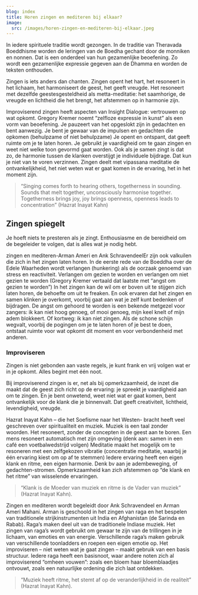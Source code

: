 ```yaml
---
blog: index
title: Horen zingen en mediteren bij elkaar?
image:
  src: /images/horen-zingen-en-mediteren-bij-elkaar.jpeg
---
```


In iedere spirituele traditie wordt gezongen. In de traditie van
Theravada Boeddhisme worden de leringen van de Boedha gechant door de
monniken en nonnen. Dat is een onderdeel van hun gezamenlijke
beoefening. Zo wordt een gezamenlijke expressie gegeven aan de Dhamma en
worden de teksten onthouden.

Zingen is iets anders dan chanten. Zingen opent het hart, het
resoneert in het lichaam, het harmoniseert de geest, het geeft vreugde.
Het resoneert met dezelfde geestesgesteldheid als metta-meditatie: het
saamhorige, de vreugde en lichtheid die het brengt, het afstemmen op in
harmonie zijn.

Improviserend zingen heeft aspecten van Insight Dialogue: vertrouwen
op wat opkomt. Gregory Kremer noemt “zelfloze expressie in kunst” als
een vorm van beoefening. Je pauzeert van het opgeslokt zijn in gedachten
en bent aanwezig. Je bent je gewaar van de impulsen en gedachten die
opkomen (behulpzame of niet behulpzame) Je opent en ontspant, dat geeft
ruimte om je te laten horen. Je gebruikt je vaardigheid om te gaan
zingen en weet niet welke toon gevormd gaat worden. Ook als je samen
zingt is dat zo, de harmonie tussen de klanken overstijgt je individuele
bijdrage. Dat kun je niet van te voren verzinnen. Zingen deelt met
vipassana meditatie de ontvankelijkheid, het niet weten wat er gaat
komen in de ervaring, het in het moment zijn.

> “Singing comes forth to hearing others, togetherness in sounding.
> Sounds that melt together, unconsciously harmonise together.
> Togetherness brings joy, joy brings openness, openness leads to
> concentration” (Hazrat Inayat Kahn)

## Zingen spiegelt

Je hoeft niets te presteren als je zingt. Enthousiasme en de
bereidheid om de begeleider te volgen, dat is alles wat je nodig hebt.

zingen en mediteren-Arman Ameri en Ank SchravendeelEr zijn ook
valkuilen die zich in het zingen laten horen. In de eerste rede van de
Boeddha over de Edele Waarheden wordt verlangen (hunkering) als de
oorzaak genoemd van stress en reactiviteit. Verlangen om gezien te
worden en verlangen om niet gezien te worden (Gregory Kremer vertaald
dat laatste met “angst om gezien te worden”) In het zingen kan de wil om
er boven uit te stijgen zich laten horen, de behoefte om uit te
freaken. En ook ervaren dat het zingen en samen klinken je overkomt,
voorbij gaat aan wat je zelf kunt bedenken of bijdragen. De angst om
gehoord te worden is een bekende metgezel voor zangers: ik kan niet hoog
genoeg, of mooi genoeg, mijn keel knelt of mijn adem blokkeert. Of
kortweg: ik kan niet zingen. Als de schone schijn wegvalt, voorbij de
pogingen om je te laten horen of je best te doen, ontstaat ruimte voor
wat opkomt dit moment en voor verbondenheid met anderen.

### Improviseren

Zingen is niet gebonden aan vaste regels, je kunt frank en vrij volgen wat er in je opkomt. Alles begint met één noot.

Bij improviserend zingen is er, net als bij opmerkzaamheid, de inzet
die maakt dat de geest zich richt op de ervaring: je spreekt je
vaardigheid aan om te zingen. En je bent onwetend, weet niet wat er gaat
komen, bent ontvankelijk voor de klank die je binnenvalt. Dat geeft
creativiteit, lichtheid, levendigheid, vreugde.

Hazrat Inayat Kahn – die het Soefisme naar het Westen- bracht heeft
veel geschreven over spiritualiteit en muziek. Muziek is een taal zonder
woorden. Het resoneert, zonder de concepten in de geest aan te boren.
Een mens resoneert automatisch met zijn omgeving (denk aan: samen in een
café een voetbalwedstrijd volgen) Meditatie maakt het mogelijk om te
resoneren met een zelfgekozen vibratie (concentratie meditatie, waarbij
je één ervaring kiest om op af te stemmen) Iedere ervaring heeft een
eigen klank en ritme, een eigen harmonie. Denk bv aan je adembeweging,
of gedachten-stromen. Opmerkzaamheid kan zich afstemmen op “de klank en
het ritme” van wisselende ervaringen.

> “Klank is de Moeder van muziek en ritme is de Vader van muziek” (Hazrat Inayat Kahn).

Zingen en mediteren wordt begeleidt door Ank Schravendeel en Arman
Ameri Mahani. Arman is geschoold in het zingen van raga en het bespelen
van traditionele strijkinstrumenten uit India en Afghanistan (de Sarinda
en Rabab). Raga’s maken deel uit van de traditionele Indiase muziek.
Het zingen van raga’s wordt gebruikt om gewaar te zijn van de trillingen
in je lichaam, van emoties en van energie. Verschillende raga’s maken
gebruik van verschillende toonladders en roepen een eigen emotie op. Het
improviseren – niet weten wat je gaat zingen – maakt gebruik van een
basis structuur. Iedere raga heeft een basisnoot, waar andere noten zich
al improviserend “omheen vouwen”: zoals een bloem haar bloemblaadjes
ontvouwt, zoals een natuurlijke ordening die zich laat ontdekken.

> “Muziek heeft ritme, het stemt af op de veranderlijkheid in de realiteit” (Hazrat Inayat Kahn).
